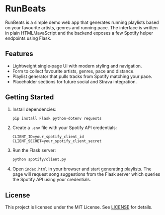 # RunBeats

RunBeats is a simple demo web app that generates running playlists based on your favourite artists, genres and running pace. The interface is written in plain HTML/JavaScript and the backend exposes a few Spotify helper endpoints using Flask.

## Features

- Lightweight single‑page UI with modern styling and navigation.
- Form to collect favourite artists, genres, pace and distance.
- Playlist generator that pulls tracks from Spotify matching your pace.
- Placeholder sections for future social and Strava integration.

## Getting Started

1. Install dependencies:
   ```bash
   pip install Flask python-dotenv requests
   ```
2. Create a `.env` file with your Spotify API credentials:
   ```
   CLIENT_ID=your_spotify_client_id
   CLIENT_SECRET=your_spotify_client_secret
   ```
3. Run the Flask server:
   ```bash
   python spotify/client.py
   ```
4. Open `index.html` in your browser and start generating playlists.
   The page will request song suggestions from the Flask server which queries
   the Spotify API using your credentials.

## License

This project is licensed under the MIT License. See [LICENSE](LICENSE) for details.

